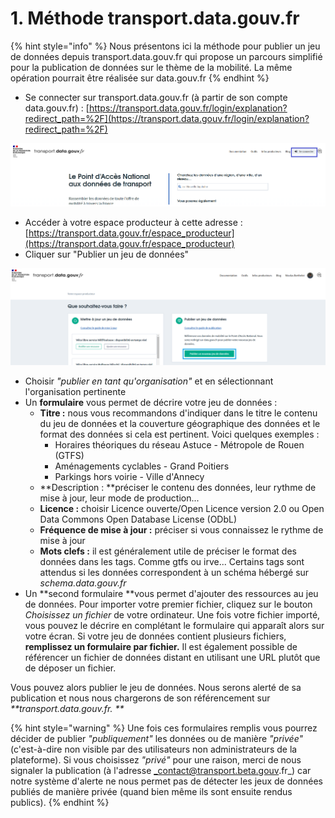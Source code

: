 # 1. Méthode transport.data.gouv.fr

{% hint style="info" %}
Nous présentons ici la méthode pour publier un jeu de données depuis transport.data.gouv.fr qui propose un parcours simplifié pour la publication de données sur le thème de la mobilité. La même opération pourrait être réalisée sur data.gouv.fr
{% endhint %}

* Se connecter sur transport.data.gouv.fr (à partir de son compte data.gouv.fr) : [https://transport.data.gouv.fr/login/explanation?redirect_path=%2F](https://transport.data.gouv.fr/login/explanation?redirect_path=%2F)

![](../../../.gitbook/assets/doc-transport-connection.png)

* Accéder à votre espace producteur à cette adresse : [https://transport.data.gouv.fr/espace_producteur](https://transport.data.gouv.fr/espace_producteur)
* Cliquer sur "Publier un jeu de données"

![](<../../../.gitbook/assets/image (162).png>)

* Choisir _"publier en tant qu'organisation"_ et en sélectionnant l'organisation pertinente
* Un **formulaire** vous permet de décrire votre jeu de données :
  * **Titre :** nous vous recommandons d'indiquer dans le titre le contenu du jeu de données et la couverture géographique des données et le format des données si cela est pertinent. Voici quelques exemples :
    * Horaires théoriques du réseau Astuce - Métropole de Rouen (GTFS)
    * Aménagements cyclables - Grand Poitiers
    * Parkings hors voirie - Ville d'Annecy
  * **Description : **préciser le contenu des données, leur rythme de mise à jour, leur mode de production...
  * **Licence :** choisir Licence ouverte/Open Licence version 2.0 ou Open Data Commons Open Database License (ODbL)
  * **Fréquence de mise à jour :** préciser si vous connaissez le rythme de mise à jour
  * **Mots clefs :** il est généralement utile de préciser le format des données dans les tags. Comme gtfs ou irve... Certains tags sont attendus si les données correspondent à un schéma hébergé sur _schema.data.gouv.fr_
* Un **second formulaire **vous permet d'ajouter des ressources au jeu de données. Pour importer votre premier fichier, cliquez sur le bouton _Choisissez un fichier_ de votre ordinateur. Une fois votre fichier importé, vous pouvez le décrire en complétant le formulaire qui apparaît alors sur votre écran. Si votre jeu de données contient plusieurs fichiers, **remplissez un formulaire par fichier.** Il est également possible de référencer un fichier de données distant en utilisant une URL plutôt que de déposer un fichier. 

Vous pouvez alors publier le jeu de données. Nous serons alerté de sa publication et nous nous chargerons de son référencement sur _**transport.data.gouv.fr. **_

{% hint style="warning" %}
Une fois ces formulaires remplis vous pourrez décider de publier _"publiquement"_ les données ou de manière _"privée"_ (c'est-à-dire non visible par des utilisateurs non administrateurs de la plateforme). Si vous choisissez _"privé"_ pour une raison, merci de nous signaler la publication (à l'adresse _contact@transport.beta.gouv.fr_) car notre système d'alerte ne nous permet pas de détecter les jeux de données publiés de manière privée (quand bien même ils sont ensuite rendus publics).
{% endhint %}
